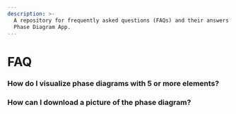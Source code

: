 ```yaml
---
description: >-
  A repository for frequently asked questions (FAQs) and their answers for the
  Phase Diagram App.
---
```


# FAQ

### How do I visualize phase diagrams with 5 or more elements?



### How can I download a picture of the phase diagram?



###
